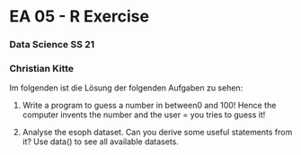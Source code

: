 # EA 05 - R Exercise
### Data Science SS 21
### Christian Kitte 

Im folgenden ist die Lösung der folgenden Aufgaben zu sehen:

1) Write a program to guess a number in between0 and 100!
Hence the computer invents the number and the user = you tries to guess it!

2) Analyse the esoph dataset. Can you derive some useful statements from it? Use data() to see all available datasets.
